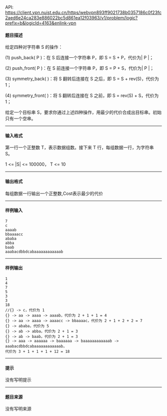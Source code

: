 API: https://client.vpn.nuist.edu.cn/https/webvpn893ff9021738b0357186c0f23fc2aed6e24ca283e886022bc5d861ea12f03963/v1/problem/logic?prefix=b&logicId=4163&enlink-vpn

#### 题目描述

给定四种对字符串 S 的操作：

(1) push\_back( P )：在 S 后连接一个字符串 P，即 S = S + P，代价为| P |；

(2) push\_front( P )：在 S 前连接一个字符串 P，即 S = P + S，代价为| P |；

(3) symmetry\_back( )：将 S 翻转后连接在 S 之后，即 S = S + rev(S)，代价为 1；

(4) symmetry\_front( )：将 S 翻转后连接在 S 之前，即 S = rev(S) + S，代价为 1；

给定一个目标串 S，要求你通过上述四种操作，用最少的代价合成出目标串。初始只有一个空串。

---

#### 输入格式

第一行一个正整数 T，表示数据组数。接下来 T 行，每组数据一行，为字符串 S。

1 <= |S| <= 100000， T <= 10

---

#### 输出格式

每组数据一行输出一个正整数,Cost表示最少的代价

---

#### 样例输入
```
7 
c
aaaab
bbaaaacc
ababa
abba
baab
aaabacdbbdcabaaaaaaaaaaaab
```

---

#### 样例输出
```
1 
4 
7 
5 
3 
3
18
//{} -> c，代价为 1
{} -> aa -> aaaa -> aaaab，代价为 2 + 1 + 1 = 4
{} -> aa -> aaaa -> aaaacc -> bbaaaac，代价为 2 + 1 + 2 + 2 = 7
{} -> ababa，代价为 5
{} -> ab -> abba，代价为 2 + 1 = 3
{} -> ab -> baab，代价为 2 + 1 = 3
{} -> aaa -> aaaaaa -> baaaaaa -> baaaaaaaaaaaab -> aaabacdbbdcabaaaaaaaaaaaab，
代价为 3 + 1 + 1 + 1 + 12 = 18

```

---

#### 提示

没有写明提示

---

#### 题目来源

没有写明来源